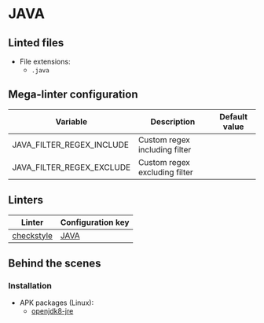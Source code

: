 <!-- markdownlint-disable MD003 MD020 MD033 MD041 -->
<!-- Generated by .automation/build.py, please do not update manually -->
# JAVA

## Linted files

- File extensions:
  - `.java`

## Mega-linter configuration

| Variable | Description | Default value |
| ----------------- | -------------- | -------------- |
| JAVA_FILTER_REGEX_INCLUDE | Custom regex including filter |  |
| JAVA_FILTER_REGEX_EXCLUDE | Custom regex excluding filter |  |

## Linters

| Linter | Configuration key |
| ------ | ----------------- |
| [checkstyle](java_checkstyle.md) | [JAVA](java_checkstyle.md) |

## Behind the scenes

### Installation

- APK packages (Linux):
  - [openjdk8-jre](https://pkgs.alpinelinux.org/packages?branch=edge&name=openjdk8-jre)
